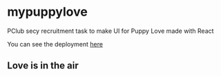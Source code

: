 # mypuppylove
PClub secy recruitment task to make UI for Puppy Love made with React

You can see the deployment [here](https://uditpd3000.github.io/mypuppylove/)
## Love is in the air 



